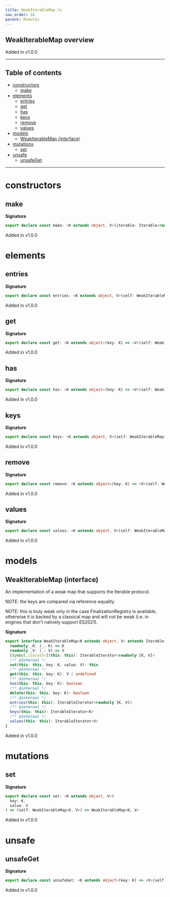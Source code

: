 ```yaml
---
title: WeakIterableMap.ts
nav_order: 34
parent: Modules
---
```


## WeakIterableMap overview

Added in v1.0.0

---

<h2 class="text-delta">Table of contents</h2>

- [constructors](#constructors)
  - [make](#make)
- [elements](#elements)
  - [entries](#entries)
  - [get](#get)
  - [has](#has)
  - [keys](#keys)
  - [remove](#remove)
  - [values](#values)
- [models](#models)
  - [WeakIterableMap (interface)](#weakiterablemap-interface)
- [mutations](#mutations)
  - [set](#set)
- [unsafe](#unsafe)
  - [unsafeGet](#unsafeget)

---

# constructors

## make

**Signature**

```ts
export declare const make: <K extends object, V>(iterable: Iterable<readonly [K, V]>) => WeakIterableMap<K, V>
```

Added in v1.0.0

# elements

## entries

**Signature**

```ts
export declare const entries: <K extends object, V>(self: WeakIterableMap<K, V>) => IterableIterator<readonly [K, V]>
```

Added in v1.0.0

## get

**Signature**

```ts
export declare const get: <K extends object>(key: K) => <V>(self: WeakIterableMap<K, V>) => O.Option<V>
```

Added in v1.0.0

## has

**Signature**

```ts
export declare const has: <K extends object>(key: K) => <V>(self: WeakIterableMap<K, V>) => boolean
```

Added in v1.0.0

## keys

**Signature**

```ts
export declare const keys: <K extends object, V>(self: WeakIterableMap<K, V>) => IterableIterator<K>
```

Added in v1.0.0

## remove

**Signature**

```ts
export declare const remove: <K extends object>(key: K) => <V>(self: WeakIterableMap<K, V>) => boolean
```

Added in v1.0.0

## values

**Signature**

```ts
export declare const values: <K extends object, V>(self: WeakIterableMap<K, V>) => IterableIterator<V>
```

Added in v1.0.0

# models

## WeakIterableMap (interface)

An implementation of a weak map that supports the Iterable protocol.

NOTE: the keys are compared via reference equality

NOTE: this is truly weak only in the case FinalizationRegistry is available,
otherwise it is backed by a classical map and will not be weak (i.e. in
engines that don't natively support ES2021).

**Signature**

```ts
export interface WeakIterableMap<K extends object, V> extends Iterable<readonly [K, V]>, Equal.Equal {
  readonly _K: (_: K) => K
  readonly _V: (_: V) => V
  [Symbol.iterator](this: this): IterableIterator<readonly [K, V]>
  /** @internal */
  set(this: this, key: K, value: V): this
  /** @internal */
  get(this: this, key: K): V | undefined
  /** @internal */
  has(this: this, key: K): boolean
  /** @internal */
  delete(this: this, key: K): boolean
  /** @internal */
  entries(this: this): IterableIterator<readonly [K, V]>
  /** @internal */
  keys(this: this): IterableIterator<K>
  /** @internal */
  values(this: this): IterableIterator<V>
}
```

Added in v1.0.0

# mutations

## set

**Signature**

```ts
export declare const set: <K extends object, V>(
  key: K,
  value: V
) => (self: WeakIterableMap<K, V>) => WeakIterableMap<K, V>
```

Added in v1.0.0

# unsafe

## unsafeGet

**Signature**

```ts
export declare const unsafeGet: <K extends object>(key: K) => <V>(self: WeakIterableMap<K, V>) => V
```

Added in v1.0.0
